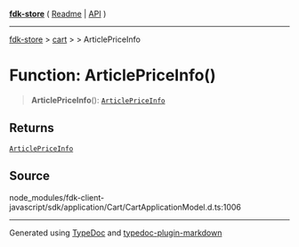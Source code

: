 [**fdk-store**](../../../README.md) ( [Readme](../../../README.md) \| [API](../../../API.md) )

---

[fdk-store](../../../API.md) > [cart](../../README.md) > [<internal>](../README.md) > ArticlePriceInfo

# Function: ArticlePriceInfo()

> **ArticlePriceInfo**(): [`ArticlePriceInfo`](../type-aliases/type-alias.ArticlePriceInfo.md)

## Returns

[`ArticlePriceInfo`](../type-aliases/type-alias.ArticlePriceInfo.md)

## Source

node_modules/fdk-client-javascript/sdk/application/Cart/CartApplicationModel.d.ts:1006

---

Generated using [TypeDoc](https://typedoc.org/) and [typedoc-plugin-markdown](https://www.npmjs.com/package/typedoc-plugin-markdown)
